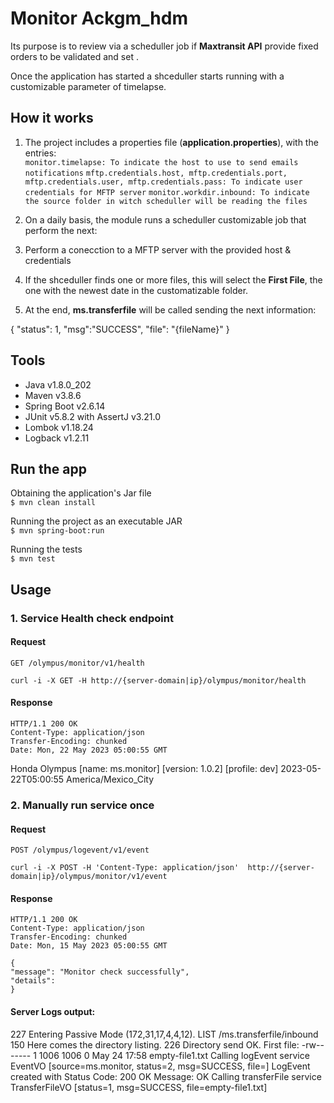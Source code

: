 
# Monitor Ackgm_hdm

Its purpose is to review via a scheduller job if **Maxtransit API** provide fixed orders to be validated and set .  

Once the application has started a shceduller starts running with a customizable parameter of timelapse.  


## How it works

1. The project includes a properties file  (**application.properties**), with the entries:  
   `monitor.timelapse: To indicate the host to use to send emails notifications`
   `mftp.credentials.host, mftp.credentials.port, mftp.credentials.user, mftp.credentials.pass: To indicate user credentials for MFTP server`
   `monitor.workdir.inbound: To indicate the source folder in witch scheduller will be reading the files`

2. On a daily basis, the module runs a scheduller customizable job that perform the next:  
     
3. Perform a conecction to a MFTP server with the provided host & credentials  
   
4. If the shceduller finds one or more files, this will select the **First File**, the one with the newest date in the customatizable folder.

5. At the end, **ms.transferfile** will be called sending the next information: 

{
    "status": 1,
    "msg":"SUCCESS",
    "file": "{fileName}"
}


## Tools  

+ Java v1.8.0_202
+ Maven v3.8.6
+ Spring Boot v2.6.14
+ JUnit v5.8.2 with AssertJ v3.21.0
+ Lombok v1.18.24
+ Logback v1.2.11


## Run the app

Obtaining the application's Jar file  
`$ mvn clean install`  
  
Running the project as an executable JAR  
`$ mvn spring-boot:run`  

Running the tests  
`$ mvn test`  


## Usage

### 1. Service Health check endpoint
#### Request
`GET /olympus/monitor/v1/health`

    curl -i -X GET -H http://{server-domain|ip}/olympus/monitor/health

#### Response
    HTTP/1.1 200 OK
    Content-Type: application/json
    Transfer-Encoding: chunked
    Date: Mon, 22 May 2023 05:00:55 GMT
    
   Honda Olympus [name: ms.monitor] [version: 1.0.2] [profile: dev] 2023-05-22T05:00:55 America/Mexico_City

### 2. Manually run service once
#### Request
`POST /olympus/logevent/v1/event`

    curl -i -X POST -H 'Content-Type: application/json'  http://{server-domain|ip}/olympus/monitor/v1/event

#### Response
    HTTP/1.1 200 OK
    Content-Type: application/json
    Transfer-Encoding: chunked
    Date: Mon, 15 May 2023 05:00:55 GMT
    
    {
    "message": "Monitor check successfully",
    "details": 
    }
    
    
    
#### Server Logs output:
    
227 Entering Passive Mode (172,31,17,4,4,12).
LIST /ms.transferfile/inbound
150 Here comes the directory listing.
226 Directory send OK.
First file: -rw-------    1 1006     1006            0 May 24 17:58 empty-file1.txt
Calling logEvent service
EventVO [source=ms.monitor, status=2, msg=SUCCESS, file=]
LogEvent created with Status Code: 200 OK
Message: OK
Calling transferFile service
TransferFileVO [status=1, msg=SUCCESS, file=empty-file1.txt]
